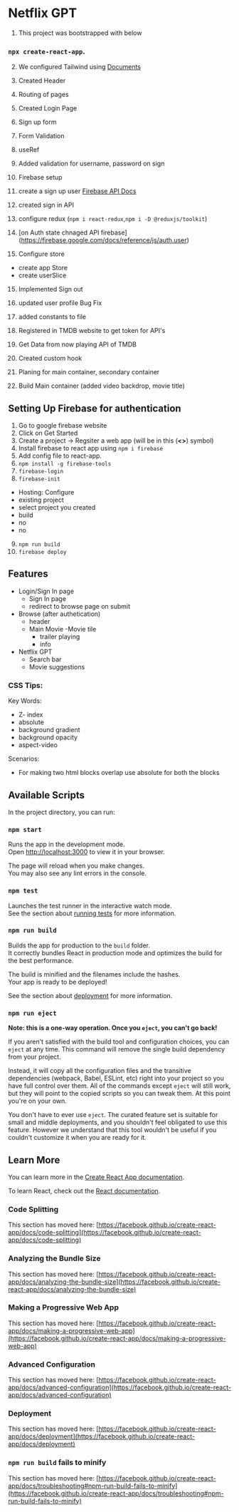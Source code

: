 # Netflix GPT

1. This project was bootstrapped with below

### `npx create-react-app`.

2. We configured Tailwind using [Documents](https://tailwindcss.com/docs/guides/create-react-app)

3. Created Header
4. Routing of pages
5. Created Login Page
6. Sign up form
7. Form Validation
8. useRef
9. Added validation for username, password on sign 
10. Firebase setup
11. create a sign up user [Firebase API Docs](https://firebase.google.com/docs/auth/web/password-auth)
12. created sign in API
13. configure redux (`npm i react-redux`,`npm i -D @reduxjs/toolkit`)
13. [on Auth state chnaged API firebase]
(https://firebase.google.com/docs/reference/js/auth.user)
14. Configure store 
 - create app Store
 - create userSlice
15. Implemented Sign out
16. updated user profile 
Bug Fix

17. added constants to file
18. Registered in TMDB website to get token for API's
19. Get Data from now playing API of TMDB
20. Created custom hook 
21. Planing for main container, secondary container
23. Build Main container (added video backdrop, movie title)



## Setting Up Firebase for authentication

1. Go to google firebase website
2. Click on Get Started 
3. Create a project -> Regsiter a web app (will be in this (__<>__) symbol)
4. Install firebase to react app using `npm i firebase`
5. Add config file to react-app.
6. `npm install -g firebase-tools`
7. `firebase-login`
8. `firebase-init`
  - Hosting: Configure
  - existing project
  - select project you created
  - build
  - no
  - no

9. `npm run build`
10. `firebase deploy`
  

## Features

- Login/Sign In page
  - Sign In page
  - redirect to browse page on submit
- Browse (after authetication)
  - header
  - Main Movie
    -Movie tile
    - trailer playing
    - info
- Netflix GPT
  - Search bar
  - Movie suggestions








### CSS Tips:
Key Words:
- Z- index
- absolute
- background gradient
- background opacity
- aspect-video


Scenarios:
- For making two html blocks overlap use absolute for both the blocks


## Available Scripts

In the project directory, you can run:

### `npm start`

Runs the app in the development mode.\
Open [http://localhost:3000](http://localhost:3000) to view it in your browser.

The page will reload when you make changes.\
You may also see any lint errors in the console.

### `npm test`

Launches the test runner in the interactive watch mode.\
See the section about [running tests](https://facebook.github.io/create-react-app/docs/running-tests) for more information.

### `npm run build`

Builds the app for production to the `build` folder.\
It correctly bundles React in production mode and optimizes the build for the best performance.

The build is minified and the filenames include the hashes.\
Your app is ready to be deployed!

See the section about [deployment](https://facebook.github.io/create-react-app/docs/deployment) for more information.

### `npm run eject`

**Note: this is a one-way operation. Once you `eject`, you can't go back!**

If you aren't satisfied with the build tool and configuration choices, you can `eject` at any time. This command will remove the single build dependency from your project.

Instead, it will copy all the configuration files and the transitive dependencies (webpack, Babel, ESLint, etc) right into your project so you have full control over them. All of the commands except `eject` will still work, but they will point to the copied scripts so you can tweak them. At this point you're on your own.

You don't have to ever use `eject`. The curated feature set is suitable for small and middle deployments, and you shouldn't feel obligated to use this feature. However we understand that this tool wouldn't be useful if you couldn't customize it when you are ready for it.

## Learn More

You can learn more in the [Create React App documentation](https://facebook.github.io/create-react-app/docs/getting-started).

To learn React, check out the [React documentation](https://reactjs.org/).

### Code Splitting

This section has moved here: [https://facebook.github.io/create-react-app/docs/code-splitting](https://facebook.github.io/create-react-app/docs/code-splitting)

### Analyzing the Bundle Size

This section has moved here: [https://facebook.github.io/create-react-app/docs/analyzing-the-bundle-size](https://facebook.github.io/create-react-app/docs/analyzing-the-bundle-size)

### Making a Progressive Web App

This section has moved here: [https://facebook.github.io/create-react-app/docs/making-a-progressive-web-app](https://facebook.github.io/create-react-app/docs/making-a-progressive-web-app)

### Advanced Configuration

This section has moved here: [https://facebook.github.io/create-react-app/docs/advanced-configuration](https://facebook.github.io/create-react-app/docs/advanced-configuration)

### Deployment

This section has moved here: [https://facebook.github.io/create-react-app/docs/deployment](https://facebook.github.io/create-react-app/docs/deployment)

### `npm run build` fails to minify

This section has moved here: [https://facebook.github.io/create-react-app/docs/troubleshooting#npm-run-build-fails-to-minify](https://facebook.github.io/create-react-app/docs/troubleshooting#npm-run-build-fails-to-minify)
